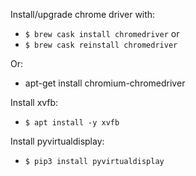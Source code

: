 Install/upgrade chrome driver with:
- `$ brew cask install chromedriver` or
- `$ brew cask reinstall chromedriver`

Or:
- apt-get install chromium-chromedriver


Install xvfb:
- `$ apt install -y xvfb`

Install pyvirtualdisplay:
- `$ pip3 install pyvirtualdisplay`

